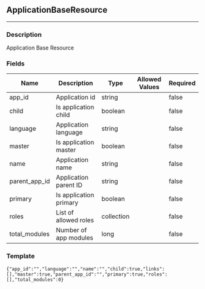 ## ApplicationBaseResource
---
### Description
Application Base Resource
### Fields
| Name | Description | Type | Allowed Values | Required |
| ---- | ----------- | ---- | -------------- | -------- |
| app_id | Application id | string |  | false |
| child | Is application child | boolean |  | false |
| language | Application language | string |  | false |
| master | Is application master | boolean |  | false |
| name | Application name | string |  | false |
| parent_app_id | Application parent ID | string |  | false |
| primary | Is application primary | boolean |  | false |
| roles | List of allowed roles | collection |  | false |
| total_modules | Number of app modules | long |  | false |
### Template
```
{"app_id":"","language":"","name":"","child":true,"links":[],"master":true,"parent_app_id":"","primary":true,"roles":[],"total_modules":0}
```
